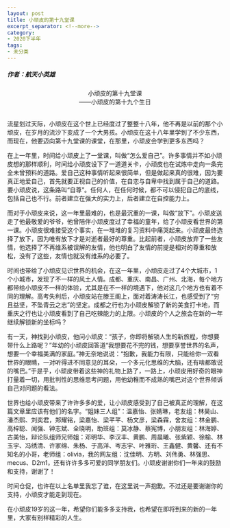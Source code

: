 ```yaml
---
layout: post
title: 小顽皮的第十九堂课
excerpt_separator: <!--more-->
category: 
- 2020下半年
tags:
- 未分类
---
```


##### 作者：航天小英雄

<center>小顽皮的第十九堂课<br>
——小顽皮的第十九个生日</center>

<br>流星划过天际，小顽皮在这个世上已经度过了整整十八年，他不再是以前的那个小顽皮，在岁月的流沙下变成了一个大男孩。小顽皮在这十八年里学到了不少东西，而现在，他要迈向第十九堂课的课堂，在那里，小顽皮会学到更多东西吗？

在上一年里，时间给小顽皮上了一堂课，叫做“怎么爱自己”。许多事情并不如小顽皮想的那样顺利，时间给小顽皮设下了一道道关卡，小顽皮也在试炼中走向一条完全未曾预料的道路。爱自己这种事情听起来很简单，但是做起来真的很难，因为要真正地爱自己，首先就要正视自己的价值，在自恋与自卑中找到属于自己的道路。要小顽皮说，这条路叫“自尊”。任何人，在任何时候，都不可以侵犯自己的底线，包括自己也不行。前者建立在强大的实力上，后者建立在自控能力上。

而对于小顽皮来说，这一年里最难的，也是最沉重的一课，叫做“放下”。小顽皮送走了他最敬爱的爷爷，他曾陪伴小顽皮度过了幸福的童年，给了小顽皮看世界的第一课。小顽皮很难接受这个事实，在一堆堆的复习资料中痛哭起来。小顽皮最终选择了放下，因为唯有放下才是对逝者最好的尊重。比起前者，小顽皮放弃了一些友情，他选择了不再维系被误解的友情，他也明白了友情的前提是相对的尊重和放松，没有了这些，友情也就没有维系的必要了。

时间也带给了小顽皮见识世界的机会，在这一年里，小顽皮走过了4个大城市，1个小城市，发现了不一样的风土人情。成都、重庆、南昌、广州、北海，每个地方都带给小顽皮不一样的体验，尤其是在不一样的境遇下，他对这几个地方也有着不同的理解。高考失利后，小顽皮站在滕王阁上，面对着涛涛长江，也感受到了“穷且益坚，不坠青云之志”的坚定。成都之行也为小顽皮解锁了新的美食打卡地，而重庆之行也让小顽皮看到了自己吃辣能力的上限。小顽皮的个人之旅会在新的一年继续解锁新的坐标吗？

有一天，神找到小顽皮，他问小顽皮：“孩子，你即将解锁人生的新旅程，你想要带什么上路呢？”年幼的小顽皮回答道“我想要花不完的钱，想要享誉世界的名声，想要一个幸福美满的家庭。”神无奈地说说：“抱歉，我能力有限，只能给你一双看世界的眼睛，一对听得进不同意见的耳朵，一个多元化思维的大脑，还有啥都敢说的嘴巴。”于是乎，小顽皮带着这些神的礼物上路了，一路上，小顽皮用好奇的眼神打量着一切，用批判性的思维思考问题，用他幼稚而不成熟的嘴巴对这个世界倾诉自己对问题的看法。

世界也给小顽皮带来了许许多多的爱，让小顽皮感受到了自己被真正的理解，在这篇文章里应该有他们的名字。“姐妹三人组”：温嘉怡、张婧琳，老友组：林昊山、潘杰熙、刘奕君，郑耀铭，梁嘉怡、梁芊芊、杨文彦，梁森霖，舍友组：林金鹏、高梓聪、闻强、钟志斌、全晓明，助班组：莫冰静、蔡宪博，小朋友组：林海婷、古美怡，辩论队组师兄师姐：邓明华、李汉丰、黄鹏、周晨曦、张紫颖、徐榆、林玉宇、冯绣清、许家绵、朱杨、于高洋、岑志宇、叶雅珩、王鑫健、黄馨、还有不知名的小哥，老师组：olivia，我的网友组：沈佳明、方明、刘伟勇、林强思、mecus、D2m1，还有许许多多可爱的同学朋友们。小顽皮谢谢你们一年来的鼓励和支持，谢谢了！

时间仓促，也许在以上名单里我忘了谁，在这里说一声抱歉。不过还是要谢谢你的支持，小顽皮才能走到现在。

在小顽皮19岁的这一年，希望你们能多多支持我，也希望在即将到来的新的一年里，大家有别样精彩的人生。